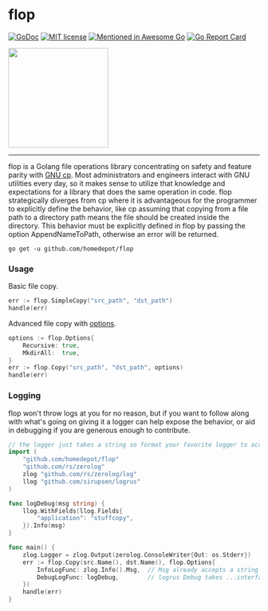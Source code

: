 # flop

[![GoDoc](https://godoc.org/github.com/homedepot/flop?status.svg)](https://godoc.org/github.com/homedepot/flop)
[![MIT license](https://img.shields.io/badge/License-MIT-blue.svg)](LICENSE)
[![Mentioned in Awesome Go](https://awesome.re/mentioned-badge.svg)](https://github.com/avelino/awesome-go)
[![Go Report Card](https://goreportcard.com/badge/github.com/homedepot/flop)](https://goreportcard.com/report/github.com/homedepot/flop)

<img src="https://github.com/homedepot/flop/raw/master/doc/logo.png" width="200">

----

flop is a Golang file operations library concentrating on safety and feature parity with
[GNU cp](https://www.gnu.org/software/coreutils/manual/html_node/cp-invocation.html).
Most administrators and engineers interact with GNU utilities every day, so it makes sense to utilize
that knowledge and expectations for a library that does the same operation in code.  flop strategically
diverges from cp where it is advantageous for the programmer to explicitly define the behavior, like
cp assuming that copying from a file path to a directory path means the file should be created inside the directory.
This behavior must be explicitly defined in flop by passing the option AppendNameToPath, otherwise
an error will be returned.

``` 
go get -u github.com/homedepot/flop
```

### Usage
Basic file copy.
```go
err := flop.SimpleCopy("src_path", "dst_path")
handle(err)
```

Advanced file copy with [options](https://godoc.org/github.com/homedepot/flop#Options).
```go
options := flop.Options{
    Recursive: true,
    MkdirAll:  true,
}
err := flop.Copy("src_path", "dst_path", options)
handle(err)
```

### Logging
flop won't throw logs at you for no reason, but if you want to follow along with what's going on giving it a logger
can help expose the behavior, or aid in debugging if you are generous enough to contribute.
```go
// the logger just takes a string so format your favorite logger to accept one
import (
	"github.com/homedepot/flop"
	"github.com/rs/zerolog"
	zlog "github.com/rs/zerolog/log"
	llog "github.com/sirupsen/logrus"
)

func logDebug(msg string) {
	llog.WithFields(llog.Fields{
		"application": "stuffcopy",
	}).Info(msg)
}

func main() {
	zlog.Logger = zlog.Output(zerolog.ConsoleWriter{Out: os.Stderr})
	err := flop.Copy(src.Name(), dst.Name(), flop.Options{
		InfoLogFunc: zlog.Info().Msg,  // Msg already accepts a string so we can just pass it directly
		DebugLogFunc: logDebug,        // logrus Debug takes ...interface{} so we need to wrap it
	})
	handle(err)
}
```
